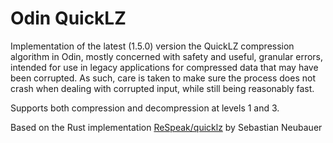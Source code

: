 # Odin QuickLZ

Implementation of the latest (1.5.0) version the QuickLZ compression algorithm in Odin, mostly concerned with safety and useful, granular errors, intended for use in legacy applications for compressed data that may have been corrupted. As such, care is taken to make sure the process does not crash when dealing with corrupted input, while still being reasonably fast.

Supports both compression and decompression at levels 1 and 3.

Based on the Rust implementation [ReSpeak/quicklz](https://github.com/ReSpeak/quicklz) by Sebastian Neubauer
